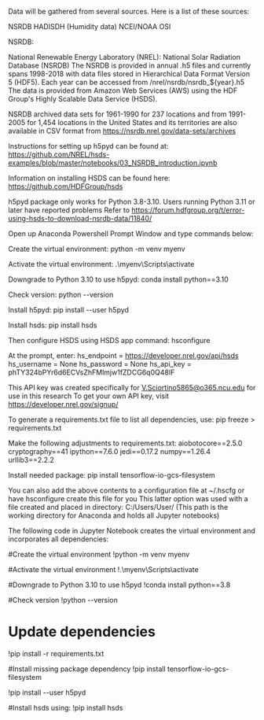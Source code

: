 Data will be gathered from several sources. Here is a list of these sources:

NSRDB
HADISDH (Humidity data)
NCEI/NOAA
OSI

NSRDB:

National Renewable Energy Laboratory (NREL): National Solar Radiation Database (NSRDB)
The NSRDB is provided in annual .h5 files and currently spans 1998-2018 with data files stored in Hierarchical Data Format Version 5 (HDF5).
Each year can be accessed from /nrel/nsrdb/nsrdb_${year}.h5
The data is provided from Amazon Web Services (AWS) using the HDF Group's Highly Scalable Data Service (HSDS).

NSRDB archived data sets for 1961-1990 for 237 locations and from 1991-2005 for 1,454 locations in the United States and its territories are also available in CSV format from
https://nsrdb.nrel.gov/data-sets/archives

Instructions for setting up h5pyd can be found at:
https://github.com/NREL/hsds-examples/blob/master/notebooks/03_NSRDB_introduction.ipynb

Information on installing HSDS can be found here:
https://github.com/HDFGroup/hsds

h5pyd package only works for Python 3.8-3.10. Users running Python 3.11 or later have reported problems
Refer to https://forum.hdfgroup.org/t/error-using-hsds-to-download-nsrdb-data/11840/

Open up Anaconda Powershell Prompt Window and type commands below:

Create the virtual environment:
    python -m venv myenv

Activate the virtual environment:
   .\myenv\Scripts\activate

Downgrade to Python 3.10 to use h5pyd:
   conda install python==3.10

Check version:
   python --version

Install h5pyd:
   pip install --user h5pyd

Install hsds:
   pip install hsds

Then configure HSDS using HSDS app command:
   hsconfigure

At the prompt, enter:
   hs_endpoint = https://developer.nrel.gov/api/hsds
   hs_username = None
   hs_password = None
   hs_api_key = phTY324bPYr6d6ECVsZhFMlmjw1fZDCG6q0Q48IF

This API key was created specifically for V.Sciortino5865@o365.ncu.edu for use in this research 
To get your own API key, visit https://developer.nrel.gov/signup/

To generate a requirements.txt file to list all dependencies, use:
   pip freeze > requirements.txt

Make the following adjustments to requirements.txt:
   aiobotocore==2.5.0
   cryptography==41
   ipython==7.6.0
   jedi==0.17.2
   numpy==1.26.4
   urllib3==2.2.2

Install needed package:
   pip install tensorflow-io-gcs-filesystem

You can also add the above contents to a configuration file at ~/.hscfg or have hsconfigure create this file for you
This latter option was used with a file created and placed in directory:
   C:/Users/User/        (This path is the working directory for Anaconda and holds all Jupyter notebooks)

The following code in Jupyter Notebook creates the virtual environment and incorporates all dependencies:

#Create the virtual environment
!python -m venv myenv

#Activate the virtual environment
!.\myenv\Scripts\activate

#Downgrade to Python 3.10 to use h5pyd
!conda install python==3.8

#Check version
!python --version

# Update dependencies
!pip install -r requirements.txt

#Install missing package dependency
!pip install tensorflow-io-gcs-filesystem

!pip install --user h5pyd

#Install hsds using:
!pip install hsds

